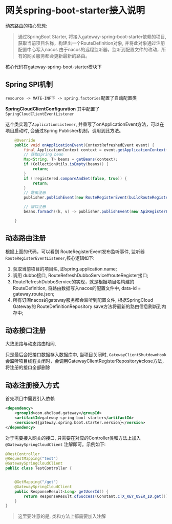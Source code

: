 # 网关spring-boot-starter接入说明

动态路由的核心思想:
> 通过SpringBoot Starter, 将接入gateway-spring-boot-starter依赖的项目, 获取当前项目名称，构建出一个RouteDefinition对象, 并将此对象通过注册配置中心写入nacos
> 由于nacos的远程监听器，监听到配置文件的改动，所有的网关服务都会更新最新的路由。

核心代码在gateway-spring-boot-starter模块下

## Spring SPI机制

`resource -> MATE-INF下 -> spring.factories`配置了自动配置类

**SpringCloudClientConfiguration** 其中配置了`SpringCloudClientEventListener`

这个类实现了`ApplicationListener`, 并重写了onApplicationEvent方法，可以在项目启动时, 会通过Spring Publisher机制，调用到此方法。

```java
    @Override
    public void onApplicationEvent(ContextRefreshedEvent event) {
        final ApplicationContext context = event.getApplicationContext();
        // 获取spring bean
        Map<String, T> beans = getBeans(context);
        if (CollectionUtils.isEmpty(beans)) {
            return;
        }
        if (!registered.compareAndSet(false, true)) {
            return;
        }
        // 路由注册
        publisher.publishEvent(new RouteRegisterEvent(buildRouteRegisterDTO(context, beans)));

        // 接口注册
        beans.forEach((k, v) -> publisher.publishEvent(new ApiRegisterEvent(buildApiRegisterDTO(context, v))));

    }
```

## 动态路由注册

根据上面的代码，可以看到 RouteRegisterEvent发布监听事件, 监听器`RouteRegisterEventListener`,核心逻辑如下:

1. 获取当前项目的项目名, 即spring.application.name;
2. 调用 dubbo接口, RouteRefreshDubboService#routeRegister接口;
3. RouteRefreshDubboService的实现，就是根据项目名构建的RouteDefinition, 将路由数据写入nacos的配置文件中, data-id = gateway.route.json;
4. 所有订阅nacos的gateway服务都会监听到配置文件, 根据SpringCloud Gateway的 RouteDefinitionRepository save方法将最新的路由信息刷新到内存中;

## 动态接口注册

大致思路与动态路由相同, 

只是最后会把接口数据存入数据库中, 当项目关闭时, `GatewayClientShutdownHook` 会监听项目线程关闭时，会调用GatewayClientRegisterRepository#close方法，将注册的接口全部删除

## 动态注册接入方式

首先项目中需要引入依赖
```xml
<dependency>
    <groupId>com.ahcloud.gateway</groupId>
    <artifactId>gateway-spring-boot-starter</artifactId>
    <version>${gateway.spring.boot.starter.version}</version>
</dependency>
```

对于需要接入网关的接口, 只需要在对应的Controller类和方法上加入 `@GatewaySpringCloudClient` 注解即可。示例如下:

```java
@RestController
@RequestMapping("test")
@GatewaySpringCloudClient
public class TestController {


    @GetMapping("/get")
    @GatewaySpringCloudClient
    public ResponseResult<Long> getUserId() {
        return ResponseResult.ofSuccess(Constant.CTX_KEY_USER_ID.get());
    }
}
```

> 这里要注意的是, 类和方法上都需要加入注解